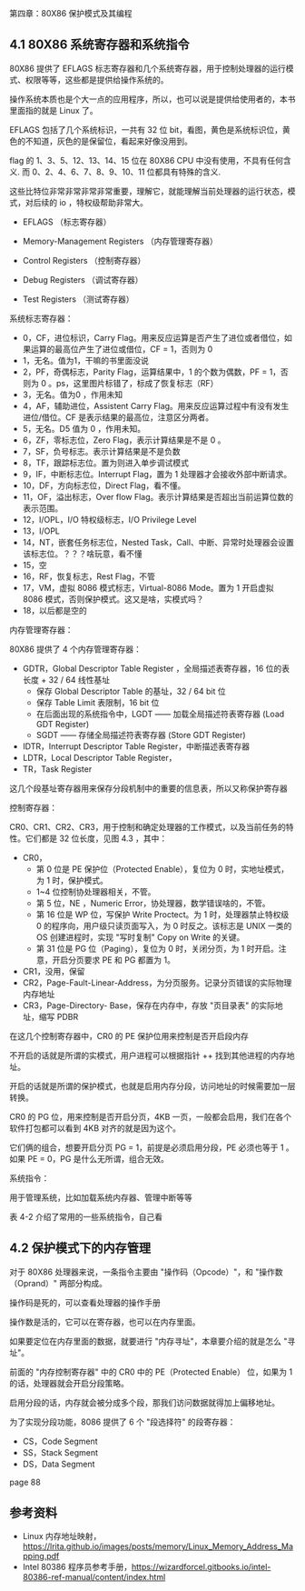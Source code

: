 
第四章：80X86 保护模式及其编程

## 4.1 80X86 系统寄存器和系统指令

80X86 提供了 EFLAGS 标志寄存器和几个系统寄存器，用于控制处理器的运行模式、权限等等，这些都是提供给操作系统的。

操作系统本质也是个大一点的应用程序，所以，也可以说是提供给使用者的，本书里面指的就是 Linux 了。

EFLAGS 包括了几个系统标识，一共有 32 位 bit，看图，黄色是系统标识位，黄色的不知道，灰色的是保留位，看起来好像没用到。

flag 的 1、3、5、12、13、14、15 位在 80X86 CPU 中没有使用，不具有任何含义. 而 0、2、4、6、7、8、9、10、11 位都具有特殊的含义.

这些比特位非常非常非常非常重要，理解它，就能理解当前处理器的运行状态，模式，对后续的 io ，特权级帮助非常大。

- EFLAGS （标志寄存器）

- Memory-Management Registers （内存管理寄存器）

- Control Registers （控制寄存器）

- Debug Registers （调试寄存器）

- Test Registers （测试寄存器）

系统标志寄存器：

- 0，CF，进位标识，Carry Flag。用来反应运算是否产生了进位或者借位，如果运算的最高位产生了进位或借位，CF = 1，否则为 0 
- 1，无名。值为1，干嘛的书里面没说
- 2，PF，奇偶标志，Parity Flag，运算结果中，1 的个数为偶数，PF = 1，否则为 0 。ps，这里图片标错了，标成了恢复标志（RF）
- 3，无名。值为0 ，作用未知
- 4，AF，辅助进位，Assistent Carry Flag。用来反应运算过程中有没有发生进位/借位。CF 是表示结果的最高位，注意区分两者。
- 5，无名。D5 值为 0 ，作用未知。
- 6，ZF，零标志位，Zero Flag，表示计算结果是不是 0 。
- 7，SF，负号标志。表示计算结果是不是负数
- 8，TF，跟踪标志位。置为则进入单步调试模式
- 9，IF，中断标志位。Interrupt Flag，置为 1 处理器才会接收外部中断请求。
- 10，DF，方向标志位，Direct Flag，看不懂。
- 11，OF，溢出标志，Over flow Flag。表示计算结果是否超出当前运算位数的表示范围。
- 12，I/OPL，I/O 特权级标志，I/O Privilege Level
- 13，I/OPL
- 14，NT，嵌套任务标志位，Nested Task，Call、中断、异常时处理器会设置该标志位。？？？啥玩意，看不懂
- 15，空
- 16，RF，恢复标志，Rest Flag，不管
- 17，VM，虚拟 8086 模式标志，Virtual-8086 Mode。置为 1 开启虚拟 8086 模式，否则保护模式。这又是啥，实模式吗？
- 18，以后都是空的

内存管理寄存器：

80X86 提供了 4 个内存管理寄存器：

- GDTR，Global Descriptor Table Register ，全局描述表寄存器，16 位的表长度 + 32 / 64 线性基址
  - 保存 Global Descriptor Table 的基址，32 / 64 bit 位
  - 保存 Table Limit 表限制，16 bit 位
  - 在后面出现的系统指令中，LGDT —— 加载全局描述符表寄存器 (Load GDT Register)
  - SGDT —— 存储全局描述符表寄存器 (Store GDT Register)
- IDTR，Interrupt Descriptor Table Register，中断描述表寄存器
- LDTR，Local Descriptor Table Register，
- TR，Task Register

这几个段基址寄存器用来保存分段机制中的重要的信息表，所以又称保护寄存器

控制寄存器：

CR0、CR1、CR2、CR3，用于控制和确定处理器的工作模式，以及当前任务的特性。它们都是 32 位长度，见图 4.3 ，其中：

- CR0，
  - 第 0 位是 PE 保护位（Protected Enable），复位为 0 时，实地址模式，为 1 时，保护模式。
  - 1~4 位控制协处理器相关，不管。
  - 第 5 位，NE ，Numeric Error，协处理器，数学错误啥的，不管。
  - 第 16 位是 WP 位，写保护 Write Proctect。为 1 时，处理器禁止特权级 0 的程序向，用户级只读页面写入，为 0 时反之。该标志是 UNIX 一类的 OS 创建进程时，实现 "写时复制" Copy on Write 的关键。
  - 第 31 位是 PG 位（Paging），复位为 0 时，关闭分页，为 1 时开启。注意，开启分页要求 PE 和 PG 都置为 1。
- CR1，没用，保留
- CR2，Page-Fault-Linear-Address，为分页服务。记录分页错误的实际物理内存地址
- CR3，Page-Directory- Base，保存在内存中，存放 "页目录表" 的实际地址，缩写 PDBR

在这几个控制寄存器中，CR0 的 PE 保护位用来控制是否开启段内存

不开启的话就是所谓的实模式，用户进程可以根据指针 ++ 找到其他进程的内存地址。

开启的话就是所谓的保护模式，也就是启用内存分段，访问地址的时候需要加一层转换。

CR0 的 PG 位，用来控制是否开启分页，4KB 一页，一般都会启用，我们在各个软件打包都可以看到 4KB 对齐的就是因为这个。

它们俩的组合，想要开启分页 PG = 1，前提是必须启用分段，PE 必须也等于 1 。如果 PE = 0，PG 是什么无所谓，组合无效。

系统指令：

用于管理系统，比如加载系统内存器、管理中断等等

表 4-2 介绍了常用的一些系统指令，自己看

## 4.2 保护模式下的内存管理

对于 80X86 处理器来说，一条指令主要由 "操作码（Opcode）"，和 "操作数（Oprand）" 两部分构成。

操作码是死的，可以查看处理器的操作手册

操作数是活的，它可以在寄存器，也可以在内存里面。

如果要定位在内存里面的数据，就要进行 "内存寻址"，本章要介绍的就是怎么 "寻址"。

前面的 "内存控制寄存器" 中的 CR0 中的 PE（Protected Enable） 位，如果为 1 的话，处理器就会开启分段策略。

启用分段的话，内存就会被分成多个段，那我们访问数据就得加上偏移地址。

为了实现分段功能，8086 提供了 6 个 "段选择符" 的段寄存器：

- CS，Code Segment
- SS，Stack Segment
- DS，Data Segment

page 88

## 参考资料

- Linux 内存地址映射，https://lrita.github.io/images/posts/memory/Linux_Memory_Address_Mapping.pdf
- Intel 80386 程序员参考手册，https://wizardforcel.gitbooks.io/intel-80386-ref-manual/content/index.html